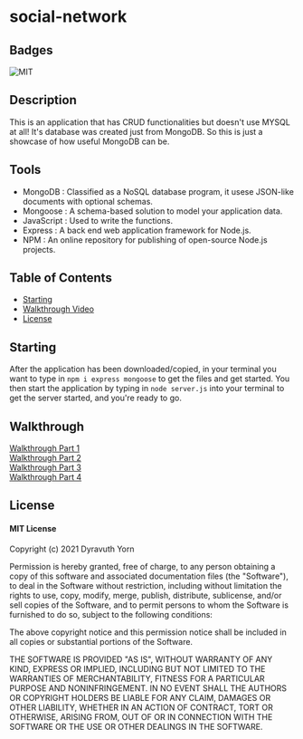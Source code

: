 # social-network

## Badges

![MIT](https://img.shields.io/badge/license-MIT-success)

## Description

This is an application that has CRUD functionalities but doesn't use MYSQL at all! It's database was created just from MongoDB. So this is just a showcase of how useful MongoDB can be.

## Tools

- MongoDB : Classified as a NoSQL database program, it usese JSON-like documents with optional schemas.
- Mongoose : A schema-based solution to model your application data.
- JavaScript : Used to write the functions.
- Express : A back end web application framework for Node.js.
- NPM : An online repository for publishing of open-source Node.js projects.

## Table of Contents

- [Starting](#starting)
- [Walkthrough Video](#walkthrough)
- [License](#license)

## Starting

After the application has been downloaded/copied, in your terminal you want to type in `npm i express mongoose` to get the files and get started. You then start the application by typing in `node server.js` into your terminal to get the server started, and you're ready to go.

## Walkthrough

[Walkthrough Part 1](https://drive.google.com/file/d/1H_QiPRtbwjN1TWhlgDgt5FTbYwkVCNzj/view)<br>
[Walkthrough Part 2](https://drive.google.com/file/d/1YdRXbiTWyZ6tqTNvGnABGfz2WyiPn6oW/view)<br>
[Walkthrough Part 3](https://drive.google.com/file/d/1Iaue1-dqmxFElcCfGhSIHtoWC6qk2gzR/view)<br>
[Walkthrough Part 4](https://drive.google.com/file/d/1D2emFwwE7bcfGf47fS1BVlJzOWFNkupr/view)<br>

## License

#### MIT License

Copyright (c) 2021 Dyravuth Yorn

Permission is hereby granted, free of charge, to any person obtaining a copy
of this software and associated documentation files (the "Software"), to deal
in the Software without restriction, including without limitation the rights
to use, copy, modify, merge, publish, distribute, sublicense, and/or sell
copies of the Software, and to permit persons to whom the Software is
furnished to do so, subject to the following conditions:

The above copyright notice and this permission notice shall be included in all
copies or substantial portions of the Software.

THE SOFTWARE IS PROVIDED "AS IS", WITHOUT WARRANTY OF ANY KIND, EXPRESS OR
IMPLIED, INCLUDING BUT NOT LIMITED TO THE WARRANTIES OF MERCHANTABILITY,
FITNESS FOR A PARTICULAR PURPOSE AND NONINFRINGEMENT. IN NO EVENT SHALL THE
AUTHORS OR COPYRIGHT HOLDERS BE LIABLE FOR ANY CLAIM, DAMAGES OR OTHER
LIABILITY, WHETHER IN AN ACTION OF CONTRACT, TORT OR OTHERWISE, ARISING FROM,
OUT OF OR IN CONNECTION WITH THE SOFTWARE OR THE USE OR OTHER DEALINGS IN THE
SOFTWARE.

